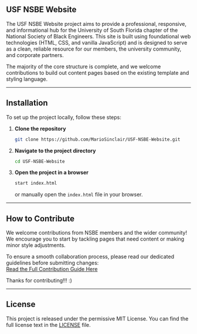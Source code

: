## USF NSBE Website

The USF NSBE Website project aims to provide a professional, responsive, and informational hub for the University of South Florida chapter of the National Society of Black Engineers. This site is built using foundational web technologies (HTML, CSS, and vanilla JavaScript) and is designed to serve as a clean, reliable resource for our members, the university community, and corporate partners.

The majority of the core structure is complete, and we welcome contributions to build out content pages based on the existing template and styling language.

---

## Installation

To set up the project locally, follow these steps:

1.  **Clone the repository**
    ```bash
    git clone https://github.com/MarioSinclair/USF-NSBE-Website.git
    ```
2.  **Navigate to the project directory**
    ```bash
    cd USF-NSBE-Website
    ```
3.  **Open the project in a browser**
    ```bash
    start index.html
    ```
    or manually open the `index.html` file in your browser.

---

## How to Contribute

We welcome contributions from NSBE members and the wider community! We encourage you to start by tackling pages that need content or making minor style adjustments.

To ensure a smooth collaboration process, please read our dedicated guidelines before submitting changes:\
[Read the Full Contribution Guide Here](https://github.com/MarioSinclair/USF-NSBE-Website/blob/main/CONTRIBUTING.md)

Thanks for contributing!!! :) 

---

## License
This project is released under the permissive MIT License. You can find the full license text in the [LICENSE](https://github.com/MarioSinclair/USF-NSBE-Website/blob/main/LICENSE.md) file.


